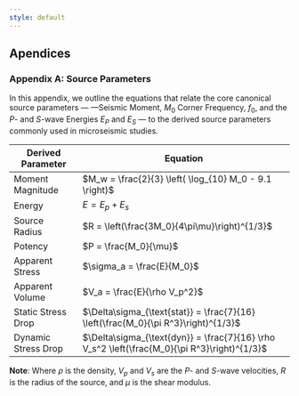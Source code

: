 ```yaml
---
style: default
---
```


## Apendices

### Appendix A: Source Parameters

In this appendix, we outline the equations that relate the core canonical source parameters — —Seismic Moment, $M_0$ Corner Frequency, $f_0$, and the *P*- and *S*-wave Energies $E_P$ and $E_S$ — to the derived source parameters commonly used in microseismic studies.




| Derived Parameter     | Equation                                                                                                  |
|-----------------------|-----------------------------------------------------------------------------------------------------------|
| Moment Magnitude      | $M_w = \frac{2}{3} \left( \log_{10} M_0 - 9.1 \right)$                                                   |
| Energy                | $E = E_p + E_s$                                                                                          |
| Source Radius         | $R = \left(\frac{3M_0}{4\pi\mu}\right)^{1/3}$                                                            |
| Potency               | $P = \frac{M_0}{\mu}$                                                                                    |
| Apparent Stress       | $\sigma_a = \frac{E}{M_0}$                                                                              |
| Apparent Volume       | $V_a = \frac{E}{\rho V_p^2}$                                                                             |
| Static Stress Drop    | $\Delta\sigma_{\text{stat}} = \frac{7}{16} \left(\frac{M_0}{\pi R^3}\right)^{1/3}$                       |
| Dynamic Stress Drop   | $\Delta\sigma_{\text{dyn}} = \frac{7}{16} \rho V_s^2 \left(\frac{M_0}{\pi R^3}\right)^{1/3}$  |            |

**Note**: Where $\rho$ is the density, $V_p$ and $V_s$ are the *P*- and *S*-wave velocities, $R$ is the radius of the source, and $\mu$ is the shear modulus.
<!--stackedit_data:
eyJoaXN0b3J5IjpbLTMyMjAzMjE1MV19
-->